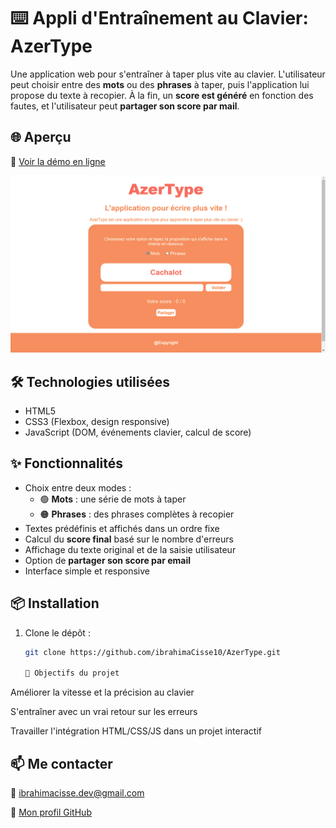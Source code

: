 # ⌨️ Appli d'Entraînement au Clavier: AzerType 

Une application web pour s'entraîner à taper plus vite au clavier. L'utilisateur peut choisir entre des **mots** ou des **phrases** à taper, puis l'application lui propose du texte à recopier. À la fin, un **score est généré** en fonction des fautes, et l'utilisateur peut **partager son score par mail**.

## 🌐 Aperçu

🔗 [Voir la démo en ligne](https://ibrahimacissedev.github.io/AzerType/)

![aperçu de l'application](image.png)

## 🛠️ Technologies utilisées

- HTML5  
- CSS3 (Flexbox, design responsive)  
- JavaScript (DOM, événements clavier, calcul de score)

## ✨ Fonctionnalités

- Choix entre deux modes :  
  - 🟢 **Mots** : une série de mots à taper  
  - 🟠 **Phrases** : des phrases complètes à recopier
- Textes prédéfinis et affichés dans un ordre fixe
- Calcul du **score final** basé sur le nombre d'erreurs
- Affichage du texte original et de la saisie utilisateur
- Option de **partager son score par email**
- Interface simple et responsive

## 📦 Installation

1. Clone le dépôt :
   ```bash
   git clone https://github.com/ibrahimaCisse10/AzerType.git

   🎯 Objectifs du projet
Améliorer la vitesse et la précision au clavier

S'entraîner avec un vrai retour sur les erreurs

Travailler l'intégration HTML/CSS/JS dans un projet interactif

## 📫 Me contacter
📧 ibrahimacisse.dev@gmail.com

🔗 [Mon profil GitHub](https://github.com/ibrahimaCisse10)
